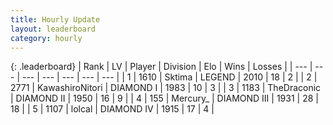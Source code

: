 ```yaml
---
title: Hourly Update
layout: leaderboard
category: hourly
---
```


{: .leaderboard}
| Rank | LV | Player | Division | Elo | Wins | Losses |
| --- | --- | --- | --- | --- | --- | --- |
| <span data-change="0">1</span> | 1610 | <span title="ID: 353063">Sktima</span> | LEGEND | <span data-change="0">2010</span> | <span data-change="0">18</span> | <span data-change="0">2</span> |
| <span data-change="0">2</span> | 2771 | <span title="ID: 164871">KawashiroNitori</span> | DIAMOND I | <span data-change="0">1983</span> | <span data-change="0">10</span> | <span data-change="0">3</span> |
| <span data-change="0">3</span> | 1183 | <span title="ID: 544310">TheDraconic</span> | DIAMOND II | <span data-change="0">1950</span> | <span data-change="0">16</span> | <span data-change="0">9</span> |
| <span data-change="0">4</span> | 155 | <span title="ID: 680422">Mercury_</span> | DIAMOND III | <span data-change="19">1931</span> | <span data-change="3">28</span> | <span data-change="1">18</span> |
| <span data-change="0">5</span> | 1107 | <span title="ID: 487583">lolcal</span> | DIAMOND IV | <span data-change="6">1915</span> | <span data-change="1">17</span> | <span data-change="0">4</span> |